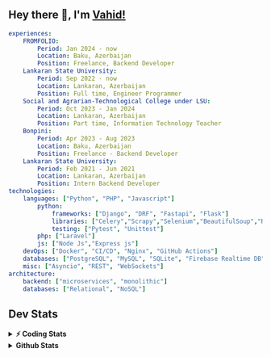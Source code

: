 
## Hey there 👋, I'm [Vahid!](https://github.com/vahidzhe/)

```yaml
experiences:
    FROMFOLIO:
        Period: Jan 2024 - now
        Location: Baku, Azerbaijan
        Position: Freelance, Backend Developer
    Lankaran State University:
        Period: Sep 2022 - now
        Location: Lankaran, Azerbaijan
        Position: Full time, Engineer Programmer
    Social and Agrarian-Technological College under LSU:
        Period: Oct 2023 - Jan 2024
        Location: Lankaran, Azerbaijan
        Position: Part time, Information Technology Teacher
    Bonpini:
        Period: Apr 2023 - Aug 2023
        Location: Baku, Azerbaijan
        Position: Freelance - Backend Developer 
    Lankaran State University:
        Period: Feb 2021 - Jun 2021
        Location: Lankaran, Azerbaijan
        Position: Intern Backend Developer
technologies:
    languages: ["Python", "PHP", "Javascript"]
        python:
            frameworks: ["Django", "DRF", "Fastapi", "Flask"]
            libraries: ["Celery","Scrapy","Selenium","BeautifulSoup","Requests"]
            testing: ["Pytest", "Unittest"]
        php: ["Laravel"]
        js: ["Node Js","Express js"]
    devOps: ["Docker", "CI/CD", "Nginx", "GitHub Actions"]
    databases: ["PostgreSQL", "MySQL", "SQLite", "Firebase Realtime DB", "Redis"]
    misc: ["Asyncio", "REST", "WebSockets"]
architecture: 
    backend: ["microservices", "monolithic"]
    databases: ["Relational", "NoSQL"]
```



## Dev Stats

<details>
  <summary><b>⚡ Coding Stats</b></summary>

<!--START_SECTION:waka-->
![Code Time](http://img.shields.io/badge/Code%20Time-247%20hrs%2033%20mins-blue)

![Profile Views](http://img.shields.io/badge/Profile%20Views-0-blue)

**🐱 My GitHub Data** 

> 📦 ? Used in GitHub's Storage 
 > 
> 💼 Opted to Hire
 > 
> 📜 13 Public Repositories 
 > 
> 🔑 0 Private Repositories 
 > 
**I'm an Early 🐤** 

```text
🌞 Morning                1917 commits        ████░░░░░░░░░░░░░░░░░░░░░   14.25 % 
🌆 Daytime                7559 commits        ██████████████░░░░░░░░░░░   56.18 % 
🌃 Evening                2939 commits        █████░░░░░░░░░░░░░░░░░░░░   21.84 % 
🌙 Night                  1041 commits        ██░░░░░░░░░░░░░░░░░░░░░░░   07.74 % 
```


📊 **This Week I Spent My Time On** 

```text
🕑︎ Time Zone: Asia/Baku

💬 Programming Languages: 
Python                   7 hrs 54 mins       ███████████░░░░░░░░░░░░░░   45.09 % 
PHP                      4 hrs 42 mins       ███████░░░░░░░░░░░░░░░░░░   26.84 % 
YAML                     3 hrs 15 mins       █████░░░░░░░░░░░░░░░░░░░░   18.59 % 
Bash                     47 mins             █░░░░░░░░░░░░░░░░░░░░░░░░   04.55 % 
TOML                     16 mins             ░░░░░░░░░░░░░░░░░░░░░░░░░   01.57 % 

🐱‍💻 Projects: 
example_taskiq           6 hrs 35 mins       █████████░░░░░░░░░░░░░░░░   37.57 % 
fromfolio-backend-v2     6 hrs 1 min         █████████░░░░░░░░░░░░░░░░   34.36 % 
lsu-library-backend      4 hrs 53 mins       ███████░░░░░░░░░░░░░░░░░░   27.92 % 
integrify                1 min               ░░░░░░░░░░░░░░░░░░░░░░░░░   00.15 % 
```

**I Mostly Code in Python** 

```text
Python                   25 repos            ██████████░░░░░░░░░░░░░░░   41.67 % 
JavaScript               11 repos            █████░░░░░░░░░░░░░░░░░░░░   18.33 % 
PHP                      8 repos             ███░░░░░░░░░░░░░░░░░░░░░░   13.33 % 
CSS                      6 repos             ██░░░░░░░░░░░░░░░░░░░░░░░   10.00 % 
HTML                     4 repos             ██░░░░░░░░░░░░░░░░░░░░░░░   06.67 % 
```




 Last Updated on 18/03/2025 00:40:51 UTC
<!--END_SECTION:waka-->
</details>


<details>
  <summary><b> Github Stats</b></summary>

  <br />
  <img height="180em" src="https://github-readme-stats.vercel.app/api?username=vahidzhe&show_icons=true&hide_border=true&&count_private=true&include_all_commits=true&theme=dark" />
  <img height="180em" src="https://github-readme-stats.vercel.app/api/top-langs/?username=vahidzhe&exclude_repo=django_recaptcha_v3,django_blog_v1,django_smartedu_course,css_layout1,task-managment,bonpini_backend_codeigniter&show_icons=true&hide_border=true&layout=compact&theme=dark&langs_count=6"/>
</details>






